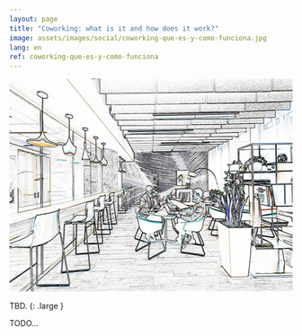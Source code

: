 ```yaml
---
layout: page
title: "Coworking: what is it and how does it work?"
image: assets/images/social/coworking-que-es-y-como-funciona.jpg
lang: en
ref: coworking-que-es-y-como-funciona
---
```


<img
  src="/assets/images/coworking-que-es-y-como-funciona.jpg"
  srcset="/assets/images/coworking-que-es-y-como-funciona@2x.jpg 2x"
  alt="Coworking: What is it and how does it work. An image of two people working in a coworking space"
  height="379"
  width="568"
  loading="lazy"
/>

TBD.
{: .large }

TODO...

